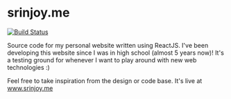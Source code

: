 # srinjoy.me
[![Build Status](https://travis-ci.org/srinjoym/srinjoy.me.svg?branch=master)](https://travis-ci.org/srinjoym/srinjoy.me)

Source code for my personal website written using ReactJS. I've been developing this website since I was in high school (almost 5 years now)! It's a testing ground for whenever I want to play around with new web technologies :) 

Feel free to take inspiration from the design or code base. It's live at www.srinjoy.me

